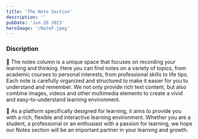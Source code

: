 ```yaml
---
title: 'The Note Section'
description: ''
pubDate: 'Jun 26 2023'
heroImage: '/NoteF.jpeg'
---
```


### Discription
📝 The notes column is a unique space that focuses on recording your learning and thinking. Here you can find notes on a variety of topics, from academic courses to personal interests, from professional skills to life tips. Each note is carefully organized and structured to make it easier for you to understand and remember. We not only provide rich text content, but also combine images, videos and other multimedia elements to create a vivid and easy-to-understand learning environment.

💪 As a platform specifically designed for learning, it aims to provide you with a rich, flexible and interactive learning environment. Whether you are a student, a professional or an enthusiast with a passion for learning, we hope our Notes section will be an important partner in your learning and growth. 

